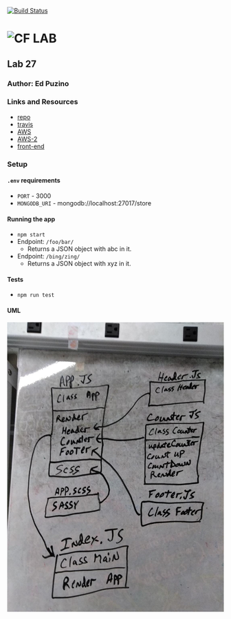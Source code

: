 [![Build Status](https://travis-ci.com/edpuzino/lab-27-code.svg?branch=master)](https://travis-ci.com/edpuzino/lab-27-code)

![CF](http://i.imgur.com/7v5ASc8.png) LAB
=================================================

## Lab 27

### Author: Ed Puzino

### Links and Resources
* [repo](https://github.com/edpuzino/lab-27-code)
* [travis](https://travis-ci.com/edpuzino/lab-27)
* [AWS](http://counter-demo.s3-website-us-west-2.amazonaws.com/)
* [AWS-2](https://counterstack-counterdemofromgithub-vpf58hbd4jyy.s3.us-east-2.amazonaws.com/index.html)
* [front-end](https://codesandbox.io/s/7jzk33okrq)

### Setup
#### `.env` requirements
* `PORT` - 3000
* `MONGODB_URI` - mongodb://localhost:27017/store

#### Running the app
* `npm start`
* Endpoint: `/foo/bar/`
  * Returns a JSON object with abc in it.
* Endpoint: `/bing/zing/`
  * Returns a JSON object with xyz in it.

#### Tests
* `npm run test`

#### UML
![](./assets/lab_27.jpg)
